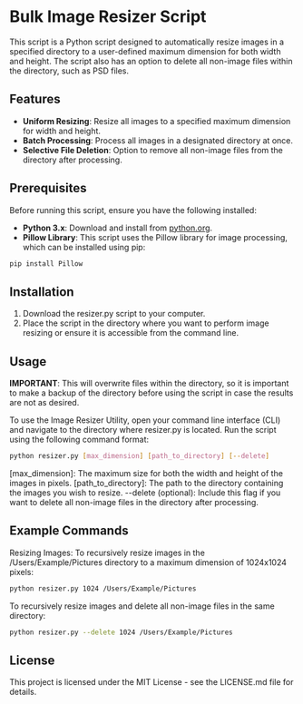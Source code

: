 # Bulk Image Resizer Script

This script is a Python script designed to automatically resize images in a specified directory to a user-defined maximum dimension for both width and height. The script also has an option to delete all non-image files within the directory, such as PSD files.

## Features

- **Uniform Resizing**: Resize all images to a specified maximum dimension for width and height.
- **Batch Processing**: Process all images in a designated directory at once.
- **Selective File Deletion**: Option to remove all non-image files from the directory after processing.

## Prerequisites

Before running this script, ensure you have the following installed:

- **Python 3.x**: Download and install from [python.org](https://www.python.org/downloads/).
- **Pillow Library**: This script uses the Pillow library for image processing, which can be installed using pip:

```bash
pip install Pillow
```

## Installation

1. Download the resizer.py script to your computer.
2. Place the script in the directory where you want to perform image resizing or ensure it is accessible from the command line.

## Usage

**IMPORTANT**: This will overwrite files within the directory, so it is important to make a backup of the directory before using the script in case the results are not as desired.

To use the Image Resizer Utility, open your command line interface (CLI) and navigate to the directory where resizer.py is located. Run the script using the following command format:

```bash
python resizer.py [max_dimension] [path_to_directory] [--delete]
```

[max_dimension]: The maximum size for both the width and height of the images in pixels.
[path_to_directory]: The path to the directory containing the images you wish to resize.
--delete (optional): Include this flag if you want to delete all non-image files in the directory after processing.

## Example Commands

Resizing Images: To recursively resize images in the /Users/Example/Pictures directory to a maximum dimension of 1024x1024 pixels:

```bash
python resizer.py 1024 /Users/Example/Pictures
```

To recursively resize images and delete all non-image files in the same directory:

```bash
python resizer.py --delete 1024 /Users/Example/Pictures
```

## License

This project is licensed under the MIT License - see the LICENSE.md file for details.
